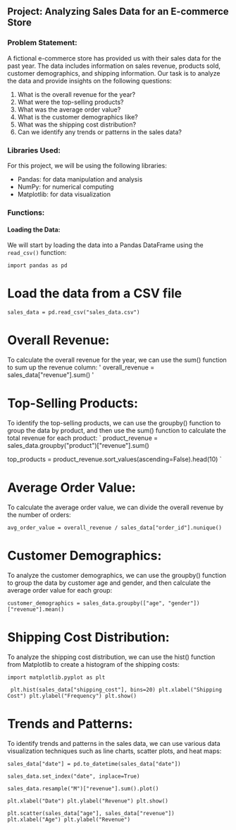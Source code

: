 ## Project: Analyzing Sales Data for an E-commerce Store

### Problem Statement:

A fictional e-commerce store has provided us with their sales data for the past year. The data includes information on sales revenue, products sold, customer demographics, and shipping information. Our task is to analyze the data and provide insights on the following questions:

1. What is the overall revenue for the year?
2. What were the top-selling products?
3. What was the average order value?
4. What is the customer demographics like?
5. What was the shipping cost distribution?
6. Can we identify any trends or patterns in the sales data?

### Libraries Used:

For this project, we will be using the following libraries:

- Pandas: for data manipulation and analysis
- NumPy: for numerical computing
- Matplotlib: for data visualization

### Functions:

#### Loading the Data:

We will start by loading the data into a Pandas DataFrame using the `read_csv()` function:

`
import pandas as pd
`

# Load the data from a CSV file
`
sales_data = pd.read_csv("sales_data.csv")
`


# Overall Revenue:
To calculate the overall revenue for the year, we can use the sum() function to sum up the revenue column:
'
overall_revenue = sales_data["revenue"].sum()
'

# Top-Selling Products:
To identify the top-selling products, we can use the groupby() function to group the data by product, and then use the sum() function to calculate the total revenue for each product:
`
product_revenue = sales_data.groupby("product")["revenue"].sum()

top_products = product_revenue.sort_values(ascending=False).head(10)
`

# Average Order Value:
To calculate the average order value, we can divide the overall revenue by the number of orders:

`
avg_order_value = overall_revenue / sales_data["order_id"].nunique()
`

# Customer Demographics:
To analyze the customer demographics, we can use the groupby() function to group the data by customer age and gender, and then calculate the average order value for each group:

`customer_demographics = sales_data.groupby(["age", "gender"])["revenue"].mean()`

# Shipping Cost Distribution:
To analyze the shipping cost distribution, we can use the hist() function from Matplotlib to create a histogram of the shipping costs:

`import matplotlib.pyplot as plt `

`
plt.hist(sales_data["shipping_cost"], bins=20)
plt.xlabel("Shipping Cost")
plt.ylabel("Frequency")
plt.show()`

# Trends and Patterns:
To identify trends and patterns in the sales data, we can use various data visualization techniques such as line charts, scatter plots, and heat maps:

`sales_data["date"] = pd.to_datetime(sales_data["date"])`

`sales_data.set_index("date", inplace=True)`

`sales_data.resample("M")["revenue"].sum().plot()`

`plt.xlabel("Date")
plt.ylabel("Revenue")
plt.show()`


`plt.scatter(sales_data["age"], sales_data["revenue"])
plt.xlabel("Age")
plt.ylabel("Revenue")
`
